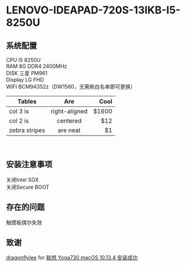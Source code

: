 LENOVO-IDEAPAD-720S-13IKB-I5-8250U
========

系统配置
---
CPU  I5 8250U<br> 
RAM  8G DDR4 2400MHz<br> 
DISK 三星 PM961<br> 
Display LG FHD<br> 
WIFI BCM94352z（DW1560，无需刷白名单即可更换）<br> 

| Tables        | Are           | Cool  |
| ------------- |:-------------:| -----:|
| col 3 is      | right-aligned | $1600 |
| col 2 is      | centered      |   $12 |
| zebra stripes | are neat      |    $1 |

<br> 


安装注意事项
----
关闭Intel SGX<br> 
关闭Secure BOOT<br> 

存在的问题
----
触摸板偶尔失效

致谢
----
[dragonflylee](http://i.pcbeta.com/space-uid-887403.html) for 
[联想 Yoga730 macOS 10.13.4 安装成功](http://bbs.pcbeta.com/viewthread-1779842-1-1.html)<br> 
